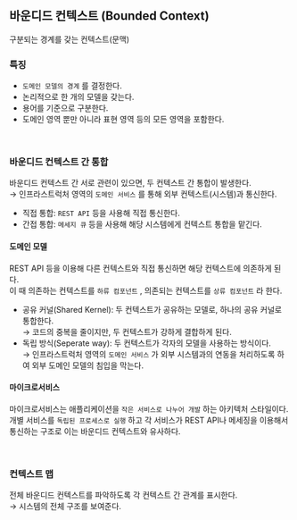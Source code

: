 ## 바운디드 컨텍스트 (Bounded Context)

구분되는 경계를 갖는 컨텍스트(문맥)

### 특징

- `도메인 모델의 경계` 를 결정한다.
- 논리적으로 한 개의 모델을 갖는다.
- 용어를 기준으로 구분한다.
- 도메인 영역 뿐만 아니라 표현 영역 등의 모든 영역을 포함한다.

<br>

### 바운디드 컨텍스트 간 통합

바운디드 컨텍스트 간 서로 관련이 있으면, 두 컨텍스트 간 통합이 발생한다. <br>
→ 인프라스트럭처 영역의 `도메인 서비스` 를 통해 외부 컨텍스트(시스템)과 통신한다. <br>

- 직접 통합: `REST API` 등을 사용해 직접 통신한다.
- 간접 통합: `메세지 큐` 등을 사용해 해당 시스템에게 컨텍스트 통합을 맡긴다.

#### 도메인 모델

REST API 등을 이용해 다른 컨텍스트와 직접 통신하면 해당 컨텍스트에 의존하게 된다. <br>
이 때 의존하는 컨텍스트를 `하류 컴포넌트` , 의존되는 컨텍스트를 `상류 컴포넌트` 라 한다. 

- 공유 커널(Shared Kernel): 두 컨텍스트가 공유하는 모델로, 하나의 공유 커널로 통합한다. <br>
  → 코드의 중복을 줄이지만, 두 컨텍스트가 강하게 결합하게 된다.
- 독립 방식(Seperate way): 두 컨텍스트가 각자의 모델을 사용하는 방식이다. <br>
  → 인프라스트럭처 영역의 `도메인 서비스` 가 외부 시스템과의 연동을 처리하도록 하여 외부 도메인 모델의 침입을 막는다.

#### 마이크로서비스

마이크로서비스는 애플리케이션을 `작은 서비스로 나누어 개발` 하는 아키텍처 스타일이다. <br>
개별 서비스를 `독립된 프로세스로 실행` 하고 각 서비스가 REST API나 메세징을 이용해서 통신하는 구조로 이는 바운디드 컨텍스트와 유사하다.

<br>

### 컨텍스트 맵

전체 바운디드 컨텍스트를 파악하도록 각 컨텍스트 간 관계를 표시한다. <br>
→ 시스템의 전체 구조를 보여준다.
